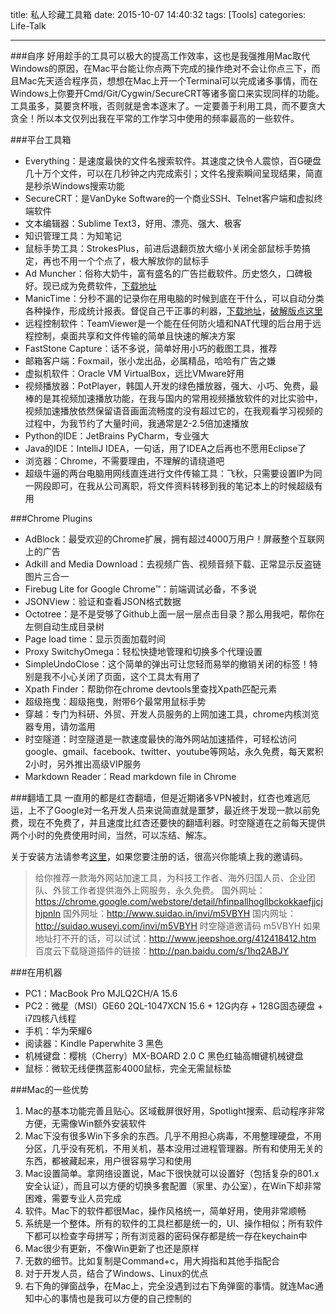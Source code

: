 title: 私人珍藏工具箱
date: 2015-10-07 14:40:32
tags: [Tools]
categories: Life-Talk

---

###自序
好用趁手的工具可以极大的提高工作效率，这也是我强推用Mac取代Windows的原因，在Mac平台能让你点两下完成的操作绝对不会让你点三下，而且Mac先天适合程序员，想想在Mac上开一个Terminal可以完成诸多事情，而在Windows上你要开Cmd/Git/Cygwin/SecureCRT等诸多窗口来实现同样的功能。工具虽多，莫要贪杯哦，否则就是舍本逐末了。一定要善于利用工具，而不要贪大贪全！所以本文仅列出我在平常的工作学习中使用的频率最高的一些软件。

###平台工具箱
+ Everything：是速度最快的文件名搜索软件。其速度之快令人震惊，百G硬盘几十万个文件，可以在几秒钟之内完成索引；文件名搜索瞬间呈现结果，简直是秒杀Windows搜索功能
+ SecureCRT：是VanDyke Software的一个商业SSH、Telnet客户端和虚拟终端软件
+ 文本编辑器：Sublime Text3，好用、漂亮、强大、极客
+ 知识管理工具：为知笔记
+ 鼠标手势工具：StrokesPlus，前进后退翻页放大缩小关闭全部鼠标手势搞定，再也不用一个个点了，极大解放你的鼠标手
+ Ad Muncher：俗称大奶牛，富有盛名的广告拦截软件。历史悠久，口碑极好。现已成为免费软件，[下载地址](https://www.admuncher.com/download)
+ ManicTime：分秒不漏的记录你在用电脑的时候到底在干什么，可以自动分类各种操作，形成统计报表。督促自己干正事的利器，[下载地址](http://www.manictime.com/)，[破解版点这里](http://www.ttrar.com/html/ManicTime-Professional.html)
+ 远程控制软件：TeamViewer是一个能在任何防火墙和NAT代理的后台用于远程控制，桌面共享和文件传输的简单且快速的解决方案
+ FastStone Capture：话不多说，简单好用小巧的截图工具，推荐
+ 邮箱客户端：Foxmail，张小龙出品，必属精品，哈哈有广告之嫌
+ 虚拟机软件：Oracle VM VirtualBox，远比VMware好用
+ 视频播放器：PotPlayer，韩国人开发的绿色播放器，强大、小巧、免费，最棒的是其视频加速播放功能，在我与国内的常用视频播放软件的对比实验中，视频加速播放依然保留语音画面流畅度的没有超过它的，在我观看学习视频的过程中，为我节约了大量时间，我通常是2-2.5倍加速播放
+ Python的IDE：JetBrains PyCharm，专业强大
+ Java的IDE：IntelliJ IDEA，一句话，用了IDEA之后再也不愿用Eclipse了
+ 浏览器：Chrome，不需要理由，不理解的请绕道吧
+ 超级牛逼的两台电脑用网线直连进行文件传输工具：飞秋，只需要设置IP为同一网段即可，在我从公司离职，将文件资料转移到我的笔记本上的时候超级有用


###Chrome Plugins
- AdBlock：最受欢迎的Chrome扩展，拥有超过4000万用户！屏蔽整个互联网上的广告
- Adkill and Media Download：去视频广告、视频音频下载、正常显示反盗链图片三合一
- Firebug Lite for Google Chrome™：前端调试必备，不多说
- JSONView：验证和查看JSON格式数据
- Octotree：是不是受够了Github上面一层一层点击目录？那么用我吧，帮你在左侧自动生成目录树
- Page load time：显示页面加载时间
- Proxy SwitchyOmega：轻松快捷地管理和切换多个代理设置
- SimpleUndoClose：这个简单的弹出可让您轻而易举的撤销关闭的标签！特别是我不小心关闭了页面，这个工具太有用了
- Xpath Finder：帮助你在chrome devtools里查找Xpath匹配元素
- 超级拖曳：超级拖曳，附带6个最常用鼠标手势
- 穿越：专门为科研、外贸、开发人员服务的上网加速工具，chrome内核浏览器专用，请勿滥用
- 时空隧道：时空隧道是一款速度最快的海外网站加速插件，可轻松访问google、gmail、facebook、twitter、youtube等网站，永久免费，每天累积2小时，另外推出高级VIP服务
- Markdown Reader：Read markdown file in Chrome


###翻墙工具
一直用的都是红杏翻墙，但是近期诸多VPN被封，红杏也难逃厄运，上不了Google对一名开发人员来说简直就是噩梦，最近终于发现一款以前免费，现在不免费了，并且速度比红杏还要快的翻墙利器。时空隧道在之前每天提供两个小时的免费使用时间，当然，可以冻结、解冻。

关于安装方法请参考[这里](http://suidaoin.lofter.com/)，如果您要注册的话，很高兴你能填上我的邀请码。

>给你推荐一款海外网站加速工具，为科技工作者、海外归国人员、企业团队、外贸工作者提供海外上网服务，永久免费。
国外网址：https://chrome.google.com/webstore/detail/hfinpallhogllbckokkaefjjcjhjpnln
国外网址：http://www.suidao.in/invi/m5VBYH
国内网址：http://suidao.wuseyi.com/invi/m5VBYH
时空隧道邀请码 m5VBYH
如果地址打不开的话，可以试试：http://www.jeepshoe.org/412418412.htm
百度云下载隧道插件的链接：http://pan.baidu.com/s/1hq2ABJY


###在用机器
- PC1：MacBook Pro MJLQ2CH/A 15.6
- PC2：微星（MSI）GE60 2QL-1047XCN 15.6 + 12G内存 + 128G固态硬盘 + i7四核八线程
- 手机：华为荣耀6
- 阅读器：Kindle Paperwhite 3 黑色
- 机械键盘：樱桃（Cherry）MX-BOARD 2.0 C 黑色红轴高帽键机械键盘
- 鼠标：微软无线便携蓝影4000鼠标，完全无需鼠标垫

###Mac的一些优势
1. Mac的基本功能完善且贴心。区域截屏很好用，Spotlight搜索、启动程序非常方便，无需像Win额外安装软件
2. Mac下没有很多Win下多余的东西。几乎不用担心病毒，不用整理硬盘，不用分区，几乎没有死机，不用关机，基本没用过进程管理器。所有和使用无关的东西，都被藏起来，用户很容易学习和使用
3. Mac设置简单。拿网络设置说，Mac下很快就可以设置好（包括复杂的801.x安全认证），而且可以方便的切换多套配置（家里、办公室），在Win下却非常困难，需要专业人员完成
4. 软件。Mac下的软件都很Mac，操作风格统一，简单好用，使用非常顺畅
5. 系统是一个整体。所有的软件的工具栏都是统一的，UI、操作相似；所有软件下都可以检查字母拼写；所有浏览器的密码保存都是统一存在keychain中
6. Mac很少有更新，不像Win更新了也还是原样
7. 无数的细节。比如复制是Command+c，用大拇指和其他手指配合
8. 对于开发人员，结合了Windows、Linux的优点
9. 右下角的弹窗战争，在Mac上，完全没遇到过右下角弹窗的事情。就连Mac通知中心的事情也是我可以方便的自己控制的